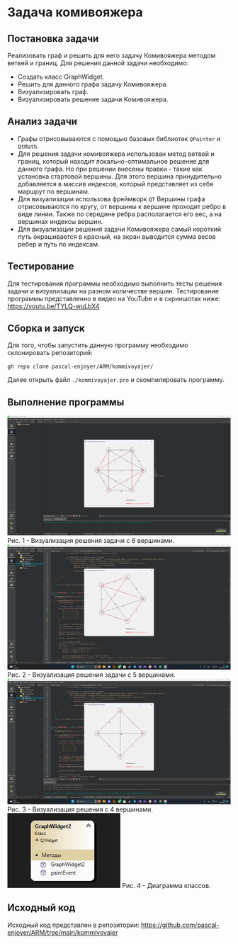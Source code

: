 # Задача комивояжера
## Постановка задачи
Реализовать граф и решить для него задачу Комивояжера методом ветвей и границ.
Для решения данной задачи необходимо:
- Создать класс GraphWidget.
- Решить для данного графа задачу Комивояжера.
- Визуализировать граф.
- Визуализировать решение задачи Комивояжера.

## Анализ задачи
- Графы отрисовываются с помощью базовых библиотек ```QPainter``` и ```QtMath```.
- Для решения задачи комивояжера использован метод ветвей и границ, который находит локально-оптимальное решение для данного графа. Но при решении внесены правки - такие как установка стартовой вершины. Для этого вершина принудительно добавляется в массив индексов, который представляет из себя маршрут по вершинам. 
- Для визуализации использова фреймворк ```QT``` Вершины графа отрисовываются по кругу, от вершины к вершине проходит ребро в виде линии. Также по середине ребра располагается его вес, а на вершинах индексы вершин.
- Для визуализации решения задачи Комивояжера самый короткий путь окрашивается в красный, на экран выводится сумма весов ребер и путь по индексам.
 

## Тестирование
Для тестирования программы необходимо выполнить тесты решения задачи и визуализации на разном количестве вершин.
Тестирование программы представленно в видео на YouTube и в скриншотах ниже: https://youtu.be/TYLQ-wuLbX4


## Сборка и запуск
Для того, чтобы запустить данную программу необходимо склонировать репозиторий:
```
gh repo clone pascal-enjoyer/ARM/kommivoyajer/
```
Далее открыть файл ```./kommivoyajer.pro``` и скомпилировать программу.

## Выполнение программы

<img src="./img/KOM2.png">
Рис. 1 - Визуализация решения задачи с 6 вершинами.
<img src="./img/KOM3.png">
Рис. 2 - Визуализация решения задачи с 5 вершинами.
<img src="./img/KOM4.png">
Рис. 3 - Визуализация решения с 4 вершинами.
<img src="./img/KOM1.jpg">
Рис. 4 - Диаграмма классов.

## Исходный код

Исходный код представлен в репозитории: https://github.com/pascal-enjoyer/ARM/tree/main/kommivoyajer
